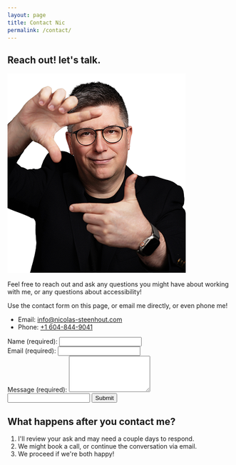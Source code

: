 ```yaml
---
layout: page
title: Contact Nic
permalink: /contact/
---
```


## Reach out! let's talk.
<div class="grid-reflow">
  <div>
		<img src="/img/nicolas-steenhout-frame.png" alt="Head and shoulder portrait of Nic Steenhout holding his hands in front of his face, forming a loose frame.">
		<p>Feel free to reach out and ask any questions you might have about working with me, or any questions about accessibility!</p>
		<p>Use the contact form on this page, or email me directly, or even phone me!</p>
		<ul>
			<li>Email: <a href="mailto:info@nicolas-steenhout.com">info@nicolas-steenhout.com</a></li>
			<li>Phone: <a href="tel:+16048449041">+1 604-844-9041</a></li>
		</ul>
	</div>
	<form class="jsForm" action="https://usebasin.com/f/e143f1ebdb1a" method="POST" novalidate>
		<div class="field">
			<label for="name">Name <span aria-hidden="true">(required)</span>:</label>
			<input class="jsFieldName" type="text" id="name" name="name" autocomplete="given-name" aria-required="true" aria-describedby="nameError" data-error-message="Name cannot be left blank.">
				<span class="field-hint">
				<span class="field-error" id="nameError" aria-live="polite">
					<!-- Error message -->
				</span>
			</span>
		</div>
		<div class="field">
			<label for="email">Email <span aria-hidden="true">(required)</span>:</label>
			<input class="jsFieldEmail" type="email" autocomplete="email" id="email" name="email" aria-required="true" aria-describedby="emailError" data-error-message="Email cannot be left blank.">
				<span class="field-hint">
				<span class="field-error" id="emailError" aria-live="polite">
					<!-- Error message -->
				</span>
			</span>
		</div>
		<div class="field">
			<label for="msg">Message <span aria-hidden="true">(required)</span>:</label>
			<textarea class="jsFieldMessage" id="msg" name="msg" rows="5" cols="20" aria-required="true" aria-describedby="messageError" data-error-message="Message cannot be left blank."></textarea>
				<span class="field-hint">
				<span class="field-error" id="messageError" aria-live="polite">
					<!-- Error message -->
				</span>
			</span>
		</div>
		<input class="a11y-hidden" id="honey" name="honey" aria-label="Bot trap. Do not fill" tabindex="-1">
		<input type="submit" value="Submit">
	</form>
</div>



## What happens after you contact me?

1. I'll review your ask and may need a couple days to respond.
2. We might book a call, or continue the conversation via email.
3. We proceed if we're both happy!

